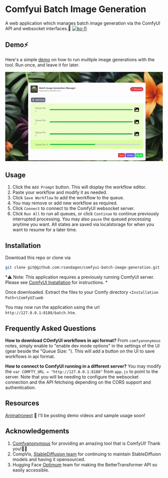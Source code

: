 # Comfyui Batch Image Generation
A web application which manages batch image generation via the ComfyUI API and websocket interfaces.🤖
[![ko-fi](https://ko-fi.com/img/githubbutton_sm.svg)](https://ko-fi.com/S6S613677)

## Demo⚡️
Here's a simple [demo](https://huggingface.co/spaces/rsandagon/comfyui-batch-image-generation/raw/main/demo.gif) on how to run multiple image generations with the tool. Run once, and leave it for later.

![](img/demo.gif)

## Usage
1. Click the `Add Prompt` button. This will display the workflow editor.
1. Paste your workflow and modify it as needed. 
1. Click `Save Workflow` to add the workflow to the queue.
1. You may remove or add new workflow as required.
1. Click `Connect` to connect to the ComfyUI websocket server.
1. Click `Run All` to run all queues, or click `Continue` to continue previously interrupted processing. You may also `pause` the queued processing anytime you want. All states are saved via localstorage for when you want to resume for a later time.


## Installation 
Download this repo or clone via

```bash
git clone git@github.com:rsandagon/comfyui-batch-image-generation.git
```
*⚠️ Note: This application requires a previously running ComfyUI server. Please see [ComfyUI Installation](https://github.com/comfyanonymous/ComfyUI#installing) for instructions. *

Once downloaded. Extract the files to your Comfy directory `<Installation Path>\ComfyUI\web`

You may now run the application using the url `http://127.0.0.1:8188/batch.htm`.


## Frequently Asked Questions

**How to download COmfyUI workflows in api format?**
From `comfyanonymous` notes, simply enable to "enable dev mode options"
in the settings of the UI (gear beside the "Queue Size: "). This will add
a button on the UI to save workflows in api format.

**How to connect to ComfyUI running in a different server?**
You may modify the `var COMFTY_URL = "http://127.0.0.1:8188"` from `app.js` to point to the server. Note that you will be needing to configure the websocket connection and the API fetchsing depending on the CORS support and authentication.

## Resources
[Animatronext](https://www.youtube.com/@animatronext) 🚧 I'll be posting demo videos and sample usage soon!

## Acknowledgements
1. [Comfyanonymous](https://github.com/comfyanonymous) for providing an amazing tool that is ComfyUI! Thank you!🙇‍♀️
2. CompVis, [StableDiffusion team](https://huggingface.co/CompVis) for continuing to maintain StableDiffuion models and having it opensourced.
3. Hugging Face [Optimum](https://github.com/huggingface/optimum) team for making the BetterTransformer API so easily accessible.

